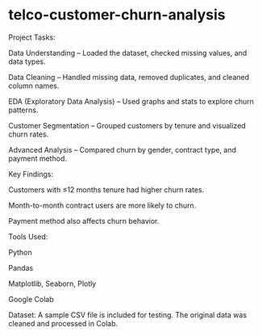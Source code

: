 # telco-customer-churn-analysis
Project Tasks:

Data Understanding – Loaded the dataset, checked missing values, and data types.

Data Cleaning – Handled missing data, removed duplicates, and cleaned column names.

EDA (Exploratory Data Analysis) – Used graphs and stats to explore churn patterns.

Customer Segmentation – Grouped customers by tenure and visualized churn rates.

Advanced Analysis – Compared churn by gender, contract type, and payment method.

Key Findings:

Customers with ≤12 months tenure had higher churn rates.

Month-to-month contract users are more likely to churn.

Payment method also affects churn behavior.

Tools Used:

Python

Pandas

Matplotlib, Seaborn, Plotly

Google Colab

Dataset:
A sample CSV file is included for testing. The original data was cleaned and processed in Colab.

